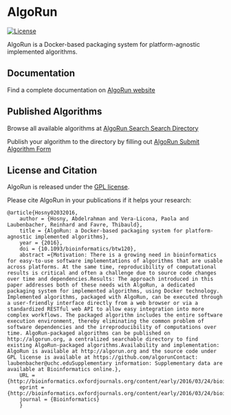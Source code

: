 # AlgoRun

[![License](https://img.shields.io/badge/license-GPL-blue.svg)](LICENSE)

AlgoRun is a Docker-based packaging system for platform-agnostic implemented algorithms.

## Documentation

Find a complete documentation on [AlgoRun website](http://algorun.org)

## Published Algorithms

Browse all available algorithms at [AlgoRun Search Search Directory](http://algorun.org/browse)

Publish your algorithm to the directory by filling out [AlgoRun Submit Algorithm Form](http://algorun.org/submit-algorithm)


## License and Citation

AlgoRun is released under the [GPL license](https://github.com/algorun/algorun/blob/master/LICENSE).

Please cite AlgoRun in your publications if it helps your research:

    @article{Hosny02032016,
        author = {Hosny, Abdelrahman and Vera-Licona, Paola and Laubenbacher, Reinhard and Favre, Thibauld}, 
        title = {AlgoRun: a Docker-based packaging system for platform-agnostic implemented algorithms},
        year = {2016}, 
        doi = {10.1093/bioinformatics/btw120}, 
        abstract ={Motivation: There is a growing need in bioinformatics for easy-to-use software implementations of algorithms that are usable across platforms. At the same time, reproducibility of computational results is critical and often a challenge due to source code changes over time and dependencies.Results: The approach introduced in this paper addresses both of these needs with AlgoRun, a dedicated packaging system for implemented algorithms, using Docker technology. Implemented algorithms, packaged with AlgoRun, can be executed through a user-friendly interface directly from a web browser or via a standardized RESTful web API to allow easy integration into more complex workflows. The packaged algorithm includes the entire software execution environment, thereby eliminating the common problem of software dependencies and the irreproducibility of computations over time. AlgoRun-packaged algorithms can be published on http://algorun.org, a centralized searchable directory to find existing AlgoRun-packaged algorithms.Availability and implementation: AlgoRun is available at http://algorun.org and the source code under GPL license is available at https://github.com/algorunContact: laubenbacher@uchc.eduSupplementary information: Supplementary data are available at Bioinformatics online.}, 
        URL = {http://bioinformatics.oxfordjournals.org/content/early/2016/03/24/bioinformatics.btw120.abstract}, 
        eprint = {http://bioinformatics.oxfordjournals.org/content/early/2016/03/24/bioinformatics.btw120.full.pdf+html}, 
        journal = {Bioinformatics} 
        }